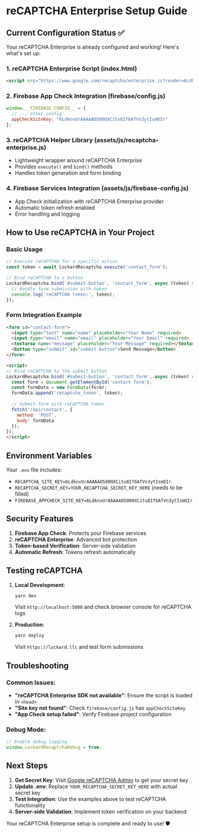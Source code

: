 # reCAPTCHA Enterprise Setup Guide

## Current Configuration Status ✅

Your reCAPTCHA Enterprise is already configured and working! Here's what's set up:

### 1. **reCAPTCHA Enterprise Script** (index.html)
```html
<script src="https://www.google.com/recaptcha/enterprise.js?render=6LdknvUrAAAAAO500OXCitu8If6AfVn3ytIsmDIr"></script>
```

### 2. **Firebase App Check Integration** (firebase/config.js)
```javascript
window.__FIREBASE_CONFIG__ = {
  // ... other config
  appCheckSiteKey: "6LdknvUrAAAAAO500OXCitu8If6AfVn3ytIsmDIr"
};
```

### 3. **reCAPTCHA Helper Library** (assets/js/recaptcha-enterprise.js)
- Lightweight wrapper around reCAPTCHA Enterprise
- Provides `execute()` and `bind()` methods
- Handles token generation and form binding

### 4. **Firebase Services Integration** (assets/js/firebase-config.js)
- App Check initialization with reCAPTCHA Enterprise provider
- Automatic token refresh enabled
- Error handling and logging

## How to Use reCAPTCHA in Your Project

### Basic Usage
```javascript
// Execute reCAPTCHA for a specific action
const token = await LockardRecaptcha.execute('contact_form');

// Bind reCAPTCHA to a button
LockardRecaptcha.bind('#submit-button', 'contact_form', async (token) => {
  // Handle form submission with token
  console.log('reCAPTCHA token:', token);
});
```

### Form Integration Example
```html
<form id="contact-form">
  <input type="text" name="name" placeholder="Your Name" required>
  <input type="email" name="email" placeholder="Your Email" required>
  <textarea name="message" placeholder="Your Message" required></textarea>
  <button type="submit" id="submit-button">Send Message</button>
</form>

<script>
// Bind reCAPTCHA to the submit button
LockardRecaptcha.bind('#submit-button', 'contact_form', async (token) => {
  const form = document.getElementById('contact-form');
  const formData = new FormData(form);
  formData.append('recaptcha_token', token);
  
  // Submit form with reCAPTCHA token
  fetch('/api/contact', {
    method: 'POST',
    body: formData
  });
});
</script>
```

## Environment Variables

Your `.env` file includes:
- `RECAPTCHA_SITE_KEY=6LdknvUrAAAAAO500OXCitu8If6AfVn3ytIsmDIr`
- `RECAPTCHA_SECRET_KEY=YOUR_RECAPTCHA_SECRET_KEY_HERE` (needs to be filled)
- `FIREBASE_APPCHECK_SITE_KEY=6LdknvUrAAAAAO500OXCitu8If6AfVn3ytIsmDIr`

## Security Features

1. **Firebase App Check**: Protects your Firebase services
2. **reCAPTCHA Enterprise**: Advanced bot protection
3. **Token-based Verification**: Server-side validation
4. **Automatic Refresh**: Tokens refresh automatically

## Testing reCAPTCHA

1. **Local Development**: 
   ```bash
   yarn dev
   ```
   Visit `http://localhost:5000` and check browser console for reCAPTCHA logs

2. **Production**: 
   ```bash
   yarn deploy
   ```
   Visit `https://lockard.llc` and test form submissions

## Troubleshooting

### Common Issues:
- **"reCAPTCHA Enterprise SDK not available"**: Ensure the script is loaded in `<head>`
- **"Site key not found"**: Check `firebase/config.js` has `appCheckSiteKey`
- **"App Check setup failed"**: Verify Firebase project configuration

### Debug Mode:
```javascript
// Enable debug logging
window.LockardRecaptchaDebug = true;
```

## Next Steps

1. **Get Secret Key**: Visit [Google reCAPTCHA Admin](https://www.google.com/recaptcha/admin) to get your secret key
2. **Update .env**: Replace `YOUR_RECAPTCHA_SECRET_KEY_HERE` with actual secret key
3. **Test Integration**: Use the examples above to test reCAPTCHA functionality
4. **Server-side Validation**: Implement token verification on your backend

Your reCAPTCHA Enterprise setup is complete and ready to use! 🛡️
